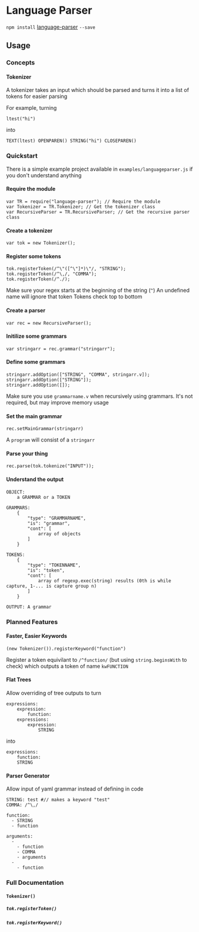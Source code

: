 # Language Parser

`npm install` [language-parser](https://npmjs.com/package/language-parser) `--save`

## Usage

### Concepts

#### Tokenizer

A tokenizer takes an input which should be parsed and turns it into a list of tokens for easier parsing

For example, turning 

    ltest("hi")

into

    TEXT(ltest) OPENPAREN() STRING("hi") CLOSEPAREN()

### Quickstart

There is a simple example project available in `examples/languageparser.js` if you don't understand anything

#### Require the module

    var TR = require("language-parser"); // Require the module
    var Tokenizer = TR.Tokenizer; // Get the tokenizer class
    var RecursiveParser = TR.RecursiveParser; // Get the recursive parser class

#### Create a tokenizer

    var tok = new Tokenizer();

#### Register some tokens

    tok.registerToken(/^\"([^\"]*)\"/, "STRING");
    tok.registerToken(/^\,/, "COMMA");
    tok.registerToken(/^./);
    
Make sure your regex starts at the beginning of the string (`^`)
An undefined name will ignore that token
Tokens check top to bottom

#### Create a parser

    var rec = new RecursiveParser();

#### Initilize some grammars

    var stringarr = rec.grammar("stringarr");
    
#### Define some grammars

    stringarr.addOption(["STRING", "COMMA", stringarr.v]);
    stringarr.addOption(["STRING"]);
    stringarr.addOption([]);
    
Make sure you use `grammarname.v` when recursively using grammars. It's not required, but may improve memory usage

#### Set the main grammar

    rec.setMainGrammar(stringarr)

A `program` will consist of a `stringarr`

#### Parse your thing

    rec.parse(tok.tokenize("INPUT"));
    
#### Understand the output

    OBJECT:
        a GRAMMAR or a TOKEN
        
    GRAMMARS: 
        {
            "type": "GRAMMARNAME",
            "is": "grammar",
            "cont": [
                array of objects
            ]
        }
        
    TOKENS:
        {
            "type": "TOKENNAME",
            "is": "token",
            "cont": [
                array of regexp.exec(string) results (0th is while capture, 1-... is capture group n)
            ]
        }
        
    OUTPUT: A grammar
    
### Planned Features

#### Faster, Easier Keywords

    (new Tokenizer()).registerKeyword("function")
    
Register a token equivilant to `/^function/` (but using `string.beginsWith` to check) which outputs a token of name `kwFUNCTION`

#### Flat Trees

Allow overriding of tree outputs to turn

    expressions:
        expression:
            function:
        expressions:
            expression:
                STRING

into

    expressions:
        function:
        STRING

#### Parser Generator

Allow input of yaml grammar instead of defining in code

    STRING: test #// makes a keyword "test"
    COMMA: /^\,/

    function:
      - STRING
      - function

    arguments:
      - 
        - function
        - COMMA
        - arguments
      -
        - function

### Full Documentation

#### `Tokenizer()`

##### `tok.registerToken()`

##### `tok.registerKeyword()`
